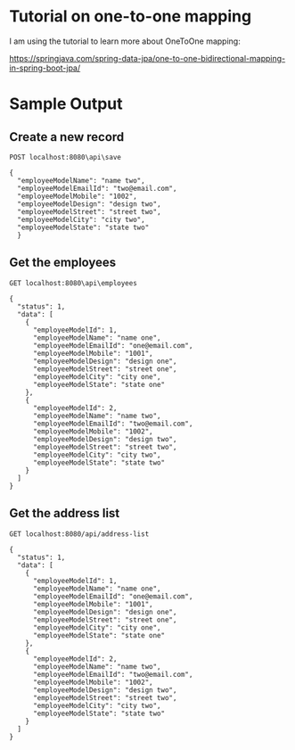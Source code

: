 # Tutorial on one-to-one mapping

I am using the tutorial to learn more about OneToOne mapping:

https://springjava.com/spring-data-jpa/one-to-one-bidirectional-mapping-in-spring-boot-jpa/

# Sample Output

## Create a new record

`POST localhost:8080\api\save`

```
{
  "employeeModelName": "name two",
  "employeeModelEmailId": "two@email.com",
  "employeeModelMobile": "1002",
  "employeeModelDesign": "design two",
  "employeeModelStreet": "street two",
  "employeeModelCity": "city two",
  "employeeModelState": "state two"
  }
```

## Get the employees

`GET localhost:8080\api\employees`

```
{
  "status": 1,
  "data": [
    {
      "employeeModelId": 1,
      "employeeModelName": "name one",
      "employeeModelEmailId": "one@email.com",
      "employeeModelMobile": "1001",
      "employeeModelDesign": "design one",
      "employeeModelStreet": "street one",
      "employeeModelCity": "city one",
      "employeeModelState": "state one"
    },
    {
      "employeeModelId": 2,
      "employeeModelName": "name two",
      "employeeModelEmailId": "two@email.com",
      "employeeModelMobile": "1002",
      "employeeModelDesign": "design two",
      "employeeModelStreet": "street two",
      "employeeModelCity": "city two",
      "employeeModelState": "state two"
    }
  ]
}
```

## Get the address list

`GET localhost:8080/api/address-list`

```
{
  "status": 1,
  "data": [
    {
      "employeeModelId": 1,
      "employeeModelName": "name one",
      "employeeModelEmailId": "one@email.com",
      "employeeModelMobile": "1001",
      "employeeModelDesign": "design one",
      "employeeModelStreet": "street one",
      "employeeModelCity": "city one",
      "employeeModelState": "state one"
    },
    {
      "employeeModelId": 2,
      "employeeModelName": "name two",
      "employeeModelEmailId": "two@email.com",
      "employeeModelMobile": "1002",
      "employeeModelDesign": "design two",
      "employeeModelStreet": "street two",
      "employeeModelCity": "city two",
      "employeeModelState": "state two"
    }
  ]
}
```
